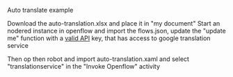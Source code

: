 Auto translate example

Download the auto-translation.xlsx and place it in "my document"
Start an nodered instance in openflow and import the flows.json, update the "update me" function with a [valid API](https://cloud.google.com/translate/docs/setup) key, that has access to google translation service

Then op then robot and import auto-translation.xaml and select "translationservice" in the "Invoke Openflow" activity 